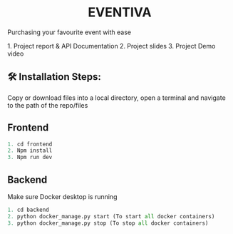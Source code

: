 <h1 align="center" id="title">EVENTIVA</h1>

<p id="description">Purchasing your favourite event with ease</p>
1. Project report & API Documentation
2. Project slides
3. Project Demo video

<h2>🛠️ Installation Steps:</h2>

<p>Copy or download files into a local directory, open a terminal and navigate to the path of the repo/files</p>

## Frontend

``` Javascript
1. cd frontend
2. Npm install
3. Npm run dev
```
## Backend
Make sure Docker desktop is running
``` Python
1. cd backend
2. python docker_manage.py start (To start all docker containers)
3. python docker_manage.py stop (To stop all docker containers)
```

